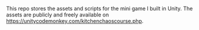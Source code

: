 This repo stores the assets and scripts for the mini game I built in Unity. The assets are publicly and freely available on https://unitycodemonkey.com/kitchenchaoscourse.php.
